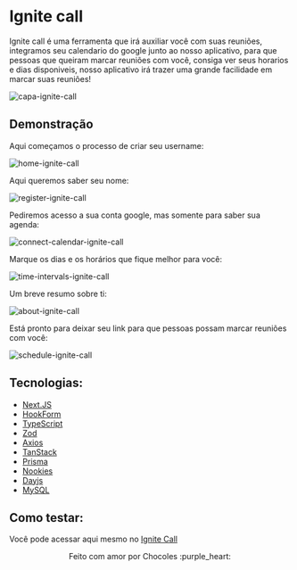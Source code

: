 # Ignite call

Ignite call é uma ferramenta que irá auxiliar você com suas reuniões, integramos seu calendario do google junto ao nosso aplicativo, para que pessoas que queiram marcar reuniões com você, consiga ver seus horarios e dias disponiveis, nosso aplicativo irá trazer uma grande facilidade em marcar suas reuniões!

![capa-ignite-call](https://github.com/chocolesdeveloper/ignite-call/assets/105561544/586a66df-5911-4a2f-93db-77518ef25bf3)


## Demonstração

<p align="center">
  <p>Aqui começamos o processo de criar seu username:</p>

  ![home-ignite-call](https://github.com/chocolesdeveloper/ignite-call/assets/105561544/2ee1f094-e18d-472d-a4e6-eca89eeab723)

</p>
<p align="center">
  <p>Aqui queremos saber seu nome:</p>

  ![register-ignite-call](https://github.com/chocolesdeveloper/ignite-call/assets/105561544/199bce97-e14e-4108-bcc0-bb51c41c72bd)

</p>
<p align="center">
  <p>Pediremos acesso a sua conta google, mas somente para saber sua agenda:</p>

  ![connect-calendar-ignite-call](https://github.com/chocolesdeveloper/ignite-call/assets/105561544/5bbadd0d-1aa8-40fe-964e-ea5ce4d72afb)

</p>

<p align="center">
  <p>Marque os dias e os horários que fique melhor para você:</p>


  ![time-intervals-ignite-call](https://github.com/chocolesdeveloper/ignite-call/assets/105561544/b70fbc78-1b0f-437d-89cc-d3fbf5524d07)

</p>
<p align="center">
  <p>Um breve resumo sobre ti:</p>


  ![about-ignite-call](https://github.com/chocolesdeveloper/ignite-call/assets/105561544/8cc639bd-750d-4ac4-ab30-568700947c9b)

</p>
<p align="center">
  <p>Está pronto para deixar seu link para que pessoas possam marcar reuniões com você:</p>

![schedule-ignite-call](https://github.com/chocolesdeveloper/ignite-call/assets/105561544/3e0eebc0-8a96-47a1-b295-abacc3050b9a)

  
</p>

## Tecnologias:

- [Next.JS](https://nextjs.org)
- [HookForm](https://www.react-hook-form.com)
- [TypeScript](https://www.typescriptlang.org)
- [Zod](https://www.npmjs.com/package/zod)
- [Axios](https://github.com/axios/axios)
- [TanStack](https://tanstack.com/query/latest)
- [Prisma](https://www.prisma.io)
- [Nookies](https://www.npmjs.com/package/nookies)
- [Dayjs](https://day.js.org)
- [MySQL](https://www.mysql.com)

## Como testar:

<p>
  Você pode acessar aqui mesmo no <a href="https://ignite-call-zeta-two.vercel.app">Ignite Call</a>
</p>

<p align="center">
  Feito com amor por Chocoles :purple_heart:
</p>
